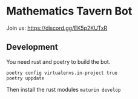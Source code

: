 # Mathematics Tavern Bot

Join us: https://discord.gg/EK5p2KUTxR

## Development

You need rust and poetry to build the bot.

```shell
poetry config virtualenvs.in-project true
poetry uppdate
```

Then install the rust modules `maturin develop`

